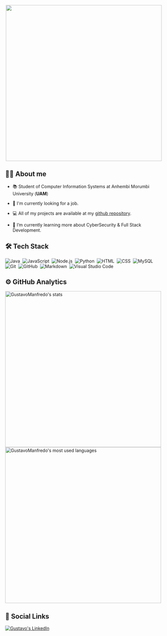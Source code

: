 <p align="center">
<img height="500em" src="https://raw.githubusercontent.com/gist/GustavoManfredo/c88a0962b103e3f5cf797d5cc1f2015a/raw/a50492f5498412f3aa2210dd99a680fe6326cdb2/githubcard.svg">
</p>

## 👨‍💻 About me

- 📚  Student of Computer Information Systems at Anhembi Morumbi University (**UAM**)<!-- - 🔥 Trainee Developer -->

- 🔭 I'm currently looking for a job.

- 💻 All of my projects are available at my [github repository](https://github.com/GustavoManfredo?tab=repositories).

- 🌱 I’m currently learning more about CyberSecurity & Full Stack Development.

## 🛠️ Tech Stack

![Java](https://img.shields.io/badge/-Java-303030?style=flat&logo=java)&nbsp;
![JavaScript](https://img.shields.io/badge/-JavaScript-303030?style=flat&logo=javascript)&nbsp;
![Node.js](https://img.shields.io/badge/-Node.js-303030?style=flat&logo=node.js)&nbsp;
![Python](https://img.shields.io/badge/-Python-303030?style=flat&logo=python)&nbsp;
![HTML](https://img.shields.io/badge/-HTML-303030?style=flat&logo=HTML5)&nbsp;
![CSS](https://img.shields.io/badge/-CSS-303030?style=flat&logo=CSS3&logoColor=1572B6)&nbsp;
![MySQL](https://img.shields.io/badge/-MySQL-303030?style=flat&logo=mysql)&nbsp;
![Git](https://img.shields.io/badge/-Git-303030?style=flat&logo=git)&nbsp;
![GitHub](https://img.shields.io/badge/-GitHub-303030?style=flat&logo=github)&nbsp;
![Markdown](https://img.shields.io/badge/-Markdown-303030?style=flat&logo=markdown)&nbsp;
![Visual Studio Code](https://img.shields.io/badge/-Visual%20Studio%20Code-303030?style=flat&logo=visual-studio-code&logoColor=007ACC)&nbsp;

## ⚙️ GitHub Analytics
<p>
<img width="500em" src="https://github-readme-stats.vercel.app/api?username=GustavoManfredo&show_icons=true&theme=github_dark" alt = "GustavoManfredo's stats">
<img width="500em" src="https://github-readme-stats.vercel.app/api/top-langs/?username=GustavoManfredo&layout=compact&theme=github_dark" alt = "GustavoManfredo's most used languages">
</p>

## 📱 Social Links

<a align="center" href="https://www.linkedin.com/in/gustavo-manfredo/" target="_blank">
    <img alt="Gustavo's LinkedIn" src="https://img.shields.io/badge/LinkedIn-0077B5?style=for-the-badge&logo=linkedin&logoColor=white">
</a>
<!--
**GustavoManfredo/GustavoManfredo** is a ✨ _special_ ✨ repository because its `README.md` (this file) appears on your GitHub profile.

Here are some ideas to get you started:

- 🔭 I’m currently working on ...
- 🌱 I’m currently learning ...
- 👯 I’m looking to collaborate on ...
- 🤔 I’m looking for help with ...
- 💬 Ask me about ...
- 📫 How to reach me: ...
- 😄 Pronouns: ...
- ⚡ Fun fact: ...
-->
